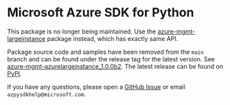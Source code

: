 # Microsoft Azure SDK for Python

This package is no longer being maintained. Use the [azure-mgmt-largeinstance](https://pypi.org/project/azure-mgmt-largeinstance/) package instead, which has exactly same API.

Package source code and samples have been removed from the `main` branch and can be found under the release tag for the latest version. See [azure-mgmt-azurelargeinstance_1.0.0b2](https://github.com/Azure/azure-sdk-for-python/tree/azure-mgmt-azurelargeinstance_1.0.0b2/sdk/azurelargeinstance/azure-mgmt-azurelargeinstance). The latest release can be found on [PyPI](https://pypi.org/project/azure-mgmt-azurelargeinstance/).

If you have any questions, please open a [GitHub Issue](https://github.com/Azure/azure-sdk-for-python/issues) or email `azpysdkhelp@microsoft.com`.
